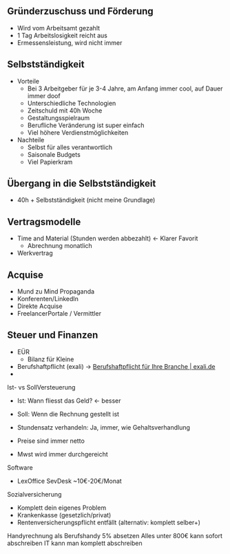 ## Gründerzuschuss und Förderung
- Wird vom Arbeitsamt gezahlt
- 1 Tag Arbeitslosigkeit reicht aus
- Ermessensleistung, wird nicht immer 

## Selbstständigkeit
- Vorteile
	- Bei 3 Arbeitgeber für je 3-4 Jahre, am Anfang immer cool, auf Dauer immer doof
	- Unterschiedliche Technologien
	- Zeitschuld mit 40h Woche
	- Gestaltungsspielraum
	- Berufliche Veränderung ist super einfach
	- Viel höhere Verdienstmöglichkeiten
- Nachteile
	- Selbst für alles verantwortlich
	- Saisonale Budgets
	- Viel Papierkram

## Übergang in die Selbstständigkeit
- 40h + Selbstständigkeit (nicht meine Grundlage)


## Vertragsmodelle
- Time and Material (Stunden werden abbezahlt) <- Klarer Favorit
	- Abrechnung monatlich
- Werkvertrag


## Acquise 
- Mund zu Mind Propaganda
- Konferenten/LinkedIn
- Direkte Acquise
- FreelancerPortale / Vermittler


## Steuer und Finanzen
- EÜR
	- Bilanz für Kleine
- Berufshaftpflicht (exali) -> [Berufshaftpflicht für Ihre Branche | exali.de](https://www.exali.de/Berufshaftpflicht,5752.php)
- 


Ist- vs SollVersteuerung

- Ist: Wann fliesst das Geld? <- besser
- Soll: Wenn die Rechnung gestellt ist

- Stundensatz verhandeln: Ja, immer, wie Gehaltsverhandlung
- Preise sind immer netto
- Mwst wird immer durchgereicht

Software
- LexOffice SevDesk ~10€-20€/Monat

Sozialversicherung
- Komplett dein eigenes Problem
- Krankenkasse (gesetzlich/privat)
- Rentenversicherungspflicht entfällt (alternativ: komplett selber+)


Handyrechnung als Berufshandy
5% absetzen
Alles unter 800€ kann sofort abschreiben
IT kann man komplett abschreiben